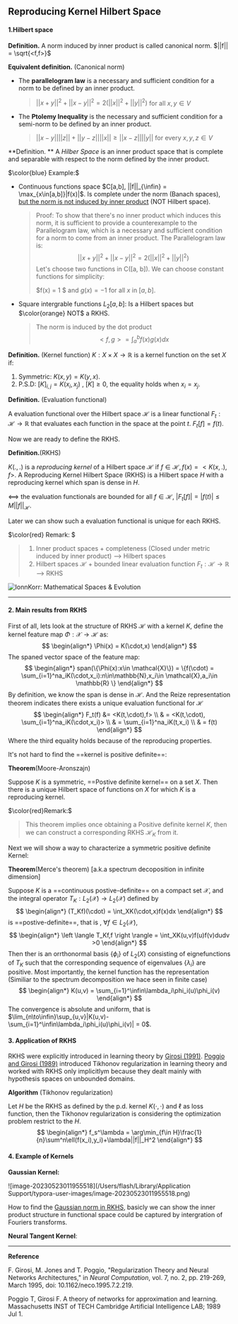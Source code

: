 ## Reproducing Kernel Hilbert Space



#### 1.Hilbert space

**Definition.** A norm induced by inner product is called canonical norm. $||f|| = \sqrt{<f,f>}$

**Equivalent definition.** (Canonical norm)

* The __parallelogram law__ is a necessary and sufficient condition for a norm to be defined by an inner product.

  > $||x + y||^2 + ||x - y||^2 = 2(||x||^2 + ||y||^2)$ for all $x, y \in V$

* The __Ptolemy Inequality__ is the necessary and sufficient condition for a semi-norm to be defined by an inner product.

  >$||x-y||||z||+||y-z||||x|| \geq ||x-z||||y||$ for every $x,y,z \in V$ 

**Definition. ** A _Hilber Space_ is  an inner product space that is complete and separable with respect to the norm defined by the inner product.

$\color{blue} Example:$

* Continuous functions space $C[a,b], ||f||_{\infin} = \max_{x\in[a,b]}|f(x)|$. Is  complete under the norm (Banach spaces), <u>but the norm is not induced by inner product</u> (NOT Hilbert space). 

  > Proof: To show that there's no inner product which induces this norm, it is sufficient to provide a counterexample to the Parallelogram law, which is a necessary and sufficient condition for a norm to come from an inner product. The Parallelogram law is:
  > $$
  > ||x + y||^2 + ||x - y||^2 = 2(||x||^2 + ||y||^2)
  > $$
  > Let's choose two functions in C([a, b]). We can choose constant functions for simplicity:
  >
  > $f(x) = 1 $ and $g(x) = -1$ for all $x$ in $[a, b]$.

* Square intergrable functions $L_2[a,b]$: Is a Hilbert spaces but $\color{orange} NOT$  a RKHS.

  > The norm is induced by the dot product
  > $$
  > <f,g> = \int_a^bf(x)g(x)dx 
  > $$
  > 

**Definition.** (Kernel function) $K: X\times X\to \mathbb{R}$ is a kernel function on the set $X$ if: 

1. Symmetric: $K(x,y) =K(y,x)$.
2. P.S.D: $[K]_{i,j} = K(x_i,x_j)$ , $[K]\geq 0$, the equality holds when $x_i = x_j$.

**Definition.** (Evaluation functional) 

A evaluation functional over the Hilbert space $\mathcal{H}$ is a linear functional $F_t:\mathcal{H}\to \mathbb{R}$ that evaluates each function in the space at the point $t$. $F_t[f] = f(t)$.

Now we are ready to define the RKHS.

**Definition.**(RKHS)

 $K(.,.)$ is a _reproducing kernel_ of a Hilbert space $\mathcal{H}$ if $f\in\mathcal{H}, f(x) = <K(x,.),f>$. A Reproducing Kernel Hilbert Space (RKHS) is a Hilbert space $H$ with a reproducing kernel which span is dense in $H$. 

<==> the evaluation functionals are bounded for all $f\in \mathcal{H}$, $|F_t[f]| = |f(t)|\leq M||f||_{\mathcal{H}}$.

Later we can show such a evaluation functional is unique for each RKHS.

$\color{red} Remark: $

>1. Inner product spaces + completeness (Closed under metric induced by inner product) --> Hilbert spaces 
>2. Hilbert spaces $\mathcal{H}$ + bounded linear evaluation function $F_t: \mathcal{H} \to \mathbb{R}$ --> RKHS

![IonnKorr: Mathematical Spaces & Evolution](https://1.bp.blogspot.com/-y0GJf0DBfW8/X2nqmNhhL7I/AAAAAAAAHFA/os6YEzTsaTsgKmUi_g_4t4dCfJUoZg6YQCLcBGAsYHQ/s1469/Spaces-Hilbert-01-goog.jpg)

----

#### 2. Main results from RKHS

First of all, lets look at the structure of RKHS $\mathcal{H}$ with a kernel $K$, define the kernel feature map $\Phi: \mathcal{X}\to \mathcal{H}$ as:
$$
\begin{align*}
\Phi(x) = K(\cdot,x)
\end{align*}
$$
The spaned vector space of the feature map:
$$
\begin{align*}
span(\{\Phi(x):x\in \mathcal{X}\}) = \{f(\cdot) = \sum_{i=1}^na_iK(\cdot,x_i):n\in\mathbb{N},x_i\in \mathcal{X},a_i\in \mathbb{R} \}
\end{align*}
$$
By definition, we know the span is dense in $\mathcal{H}$. And the Reize representation theorem indicates there exists a unique evaluation functional for $\mathcal{H}$
$$
\begin{align*}
F_t(f) &= <K(t,\cdot),f> \\
& = <K(t,\cdot), \sum_{i=1}^na_iK(\cdot,x_i)> \\
& = \sum_{i=1}^na_iK(t,x_i) \\
& = f(t)
\end{align*}
$$
Where the third equality holds because of the reproducing properties.

It's not hard to find the ==kernel is positive definite==:

**Theorem**(Moore-Aronszajn)

Suppose $K$ is a symmetric, ==Postive definite kernel== on a set $X$. Then there is a unique Hilbert space of functions on $X$ for which $K$ is a reproducing kernel.

$\color{red}Remark:$ 

> This theorem implies once obtaining a Positive definite kernel $K$, then we can construct a corresponding RKHS $\mathcal{H}_K$ from it. 

Next we will show a way to characterize a symmetric positive definite Kernel:

**Theorem**(Merce's theorem) [a.k.a spectrum decoposition in infinite dimension]

Suppose $K$ is a ==continuous postive-definite== on a compact set $\mathcal{X}$, and the integral operator $T_K:L_2(\mathcal{X})\to L_2(\mathcal{X})$ defined by
$$
\begin{align*}
(T_Kf)(\cdot) = \int_XK(\cdot,x)f(x)dx
\end{align*}
$$
is ==postive-definite==, that is , $\forall f\in L_2(\mathcal{X})$,
$$
\begin{align*}
\left \langle T_Kf,f \right \rangle = \int_XK(u,v)f(u)f(v)dudv >0
\end{align*}
$$
Then ther is an orrthonormal basis $\{\phi_i\}$ of $L_2(X)$ consisting of eignefunctions of $T_K$ such that the corresponding sequence of eigenvalues $\{\lambda_i\}$ are positive. Most importantly, the kernel function has the representation (Similiar to the spectrum decomposition we hace seen in finite case)
$$
\begin{align*}
K(u,v) = \sum_{i=1}^\infin\lambda_i\phi_i(u)\phi_i(v)
\end{align*}
$$
The convergence is absolute and uniform, that is $\lim_{n\to\infin}\sup_{u,v}|K(u,v)-\sum_{i=1}^\infin\lambda_i\phi_i(u)\phi_i(v)| = 0$.

#### 3. Application of RKHS

RKHS were explicitly introduced in learning theory by [Girosi (1991)](https://ieeexplore.ieee.org/abstract/document/6796297). [Poggio and Girosi (1989)](https://apps.dtic.mil/sti/citations/ADA212359) introduced Tikhonov regularization in learning theory and worked with RKHS only implicitlym because they dealt mainly with hypothesis spaces on unbounded domains. 

**Algorithm** (Tikhonov regularization)

Let $H$ be the RKHS as defined by the p.d. kernel $K(\cdot,\cdot)$ and $\ell$ as loss function, then the Tikhonov regularization is considering the optimization problem restrict to the $H$.
$$
\begin{align*}
f_s^\lambda = \arg\min_{f\in H}\frac{1}{n}\sum^n\ell(f(x_i),y_i)+\lambda||f||_H^2
\end{align*}
$$


#### 4. Example of Kernels

**Gaussian Kernel:**

![image-20230523011955518](/Users/flash/Library/Application Support/typora-user-images/image-20230523011955518.png)

How to find the [Gaussian norm in RKHS](https://stats.stackexchange.com/questions/372876/rkhs-norm-and-fourier-transform-link#:~:text=The%20RKHS%20corresponding%20to%20this%20kernel%2C%20denoted%20H,i%20%E2%88%92%20x%20j%20‖%202%20σ%202%29.), basicly we can show the inner product structure in functional space could be captured by intergration of Fouriers transforms. 

**Neural Tangent Kernel**:



----

**Reference**

F. Girosi, M. Jones and T. Poggio, "Regularization Theory and Neural Networks Architectures," in *Neural Computation*, vol. 7, no. 2, pp. 219-269, March 1995, doi: 10.1162/neco.1995.7.2.219.

Poggio T, Girosi F. A theory of networks for approximation and learning. Massachusetts INST of TECH Cambridge Artificial Intelligence LAB; 1989 Jul 1.

